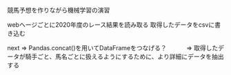 競馬予想を作りながら機械学習の演習

webヘージごとに2020年度のレース結果を読み取る
取得したデータをcsvに書き込む

next => Pandas.concat()を用いてDataFrameをつなげる？ 
　　　=> 取得したデータが騎手ごと、馬名ごとに扱えるようにするために、より詳細にデータを抽出する